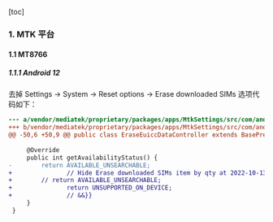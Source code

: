 [toc]

### 1. MTK 平台

#### 1.1 MT8766

##### 1.1.1 Android 12

去掉 Settings -> System -> Reset options -> Erase downloaded SIMs 选项代码如下：

```diff
--- a/vendor/mediatek/proprietary/packages/apps/MtkSettings/src/com/android/settings/network/EraseEuiccDataController.java
+++ b/vendor/mediatek/proprietary/packages/apps/MtkSettings/src/com/android/settings/network/EraseEuiccDataController.java
@@ -50,6 +50,9 @@ public class EraseEuiccDataController extends BasePreferenceController {
 
     @Override
     public int getAvailabilityStatus() {
-        return AVAILABLE_UNSEARCHABLE;
+               // Hide Erase downloaded SIMs item by qty at 2022-10-13 {{&&
+        // return AVAILABLE_UNSEARCHABLE;
+               return UNSUPPORTED_ON_DEVICE;
+               // &&}}
     }
 }
```

